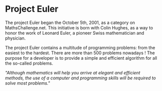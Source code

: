 # Project Euler

The project Euler began the October 5th, 2001, as a category on MathsChallenge.net. This initiative is born with Colin Hughes, as a way to honor the work of Leonard Euler, a pioneer Swiss mathematician and physician.

The project Euler contains a multitude of programming problems: from the easiest to the hardest. There are more than 500 problems nowadays ! The purpose for a developer is to provide a simple and efficient algorithm for all the so-called problems.

*"Although mathematics will help you arrive at elegant and efficient methods, the use of a computer and programming skills will be required to solve most problems."*
